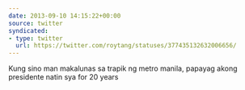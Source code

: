 ```yaml
---
date: 2013-09-10 14:15:22+00:00
source: twitter
syndicated:
- type: twitter
  url: https://twitter.com/roytang/statuses/377435132632006656/
---
```


Kung sino man makalunas sa trapik ng metro manila, papayag akong presidente natin sya for 20 years